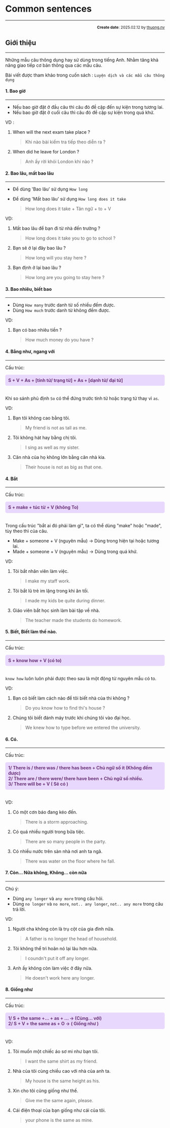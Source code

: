 #  Common sentences
---
<p style="text-align: right; font-size:12px;">
<b>Create date</b>: 2025.02.12 by <a href="#">thuong.nv</a>
</p>

## Giới thiệu 
---
Những mẫu câu thông dụng hay sử dùng trong tiếng Anh. Nhằm tăng khả năng giao tiếp cơ bản thông qua các mẫu câu.

Bài viết được tham khảo trong cuốn sách : `Luyện dịch và các mẫu câu thông dụng`

#### 1. Bao giờ
---

* Nếu bao giờ đặt ở đầu câu thì câu đó đề cập đến sự kiện trong tương lai.
* Nếu bao giờ đặt ở cuối câu thì câu đó đề cập sự kiện trong quá khứ.


VD :

1. When will the next exam take place ? 
    > Khi nào bài kiểm tra tiếp theo diễn ra ?

1. When did he leave for London ?
    > Anh ấy rời khỏi London khi nào ?

#### 2. Bao lâu, mất bao lâu
---

* Để dùng 'Bao lâu' sử dụng `How long`

* Để dùng 'Mất bao lâu' sử dụng `How long does it take`
    > How long does it take + Tân ngữ + to + V


VD:

1. Mất bao lâu để bạn đi từ nhà đến trường ?
    > How long does it take you to go to school ?

2. Bạn sẽ ở lại đây bao lâu ?
    > How long will you stay here ?

3. Bạn định ở lại bao lâu ?
    > How long are you going to stay here ?

#### 3. Bao nhiêu, biết bao
---

* Dùng `How many` trước danh từ số nhiều đếm được.
* Dùng `How much` trước danh từ không đếm được.

VD:

1. Bạn có bao nhiêu tiền ?

    > How much money do you have ?

#### 4. Bằng như, ngang với
---

Cấu trúc:

<div class="warning" style='padding:0.3em; border-radius: 5px; background-color:#E9D8FD; color:#69337A'>
    <span>
        <p style='text-align: left; padding : 5px; margin: 0px;    font-weight: bold;'>
            S + V + As + [tính từ/ trạng từ] + As + [dạnh từ/ đại từ]
        </p>
    </span>
</div>
</br>

Khi so sánh phủ định `So` có thể đứng trước tính từ hoặc trạng từ thay vì `as`.

VD:

1. Bạn tôi không cao bằng tôi.
    > My friend is not as tall as me.

2. Tôi không hát hay bằng chị tôi.
    > I sing as well as my sister.

3. Căn nhà của họ không lớn bằng căn nhà kia.
    > Their house is not as big as that one.

#### 4. Bắt
---

Cấu trúc:

<div class="warning" style='padding:0.3em; border-radius: 5px; background-color:#E9D8FD; color:#69337A'>
    <span>
        <p style='text-align: left; padding : 5px; margin: 0px;    font-weight: bold;'>
            S + make + túc từ  + V (không To)
        </p>
    </span>
</div>
</br>

Trong cấu trúc "bắt ai đó phải làm gì", ta có thể dùng "make" hoặc "made", tùy theo thì của câu.
* Make + someone + V (nguyên mẫu) → Dùng trong hiện tại hoặc tương lai.
* Made + someone + V (nguyên mẫu) → Dùng trong quá khứ.


VD:

1. Tôi bắt nhân viên làm việc.
    > I make my staff work.

2. Tôi bắt lũ trẻ im lặng trong khi ăn tối.
    > I made my kids be quite during dinner.

3. Giáo viên bắt học sinh làm bài tập về nhà.
    > The teacher made the students do homework.

#### 5. Biết, Biết làm thế nào.
---

Cấu trúc:

<div class="warning" style='padding:0.3em; border-radius: 5px; background-color:#E9D8FD; color:#69337A'>
    <span>
        <p style='text-align: left; padding : 5px; margin: 0px;    font-weight: bold;'>
           S + know how + V (có to)
        </p>
    </span>
</div>
</br>

`know how` luôn luôn phải được theo sau là một động từ nguyên mẫu có to.

VD:

1. Bạn có biết làm cách nào để tôi biết nhà của thi không ?
    > Do you know how to find thi's house ?

2. Chúng tôi biết đánh máy trước khi chúng tôi vào đại học.
    > We knew how to type before we entered the university.

#### 6. Có.
---

Cấu trúc:

<div class="warning" style='padding:0.3em; border-radius: 5px; background-color:#E9D8FD; color:#69337A'>
    <span>
        <p style='text-align: left; padding : 5px; margin: 0px;    font-weight: bold;'>
            1/ There is / there was / there has been + Chủ ngữ số ít (Không đếm được)<br>
            2/ There are / there were/ there have  been + Chủ ngữ số nhiều.<br>
            3/ There will be + V ( Sẽ có )<br>
        </p>
    </span>
</div>
</br>

VD:

1. Có một cơn báo đang kéo đến.
    > There is a storm approaching.

2. Có quá nhiều người trong bữa tiệc.
    > There are so many people in the party.

3. Có nhiều nước trên sàn nhà nơi anh ta ngã.
    > There was water on the floor where he fall.

#### 7. Còn... Nữa không, Không... còn nữa
---

Chú ý:
* Dùng `any longer` và `any more` trong câu hỏi.
* Dùng `no longer` và `no more`, `not.. any longer`, `not.. any more` trong câu trả lời.


VD:

1. Người cha không còn là trụ cột của gia đình nữa.
    > A father is no longer the head of household.

2. Tôi không thể trì hoãn nó lại lâu hơn nữa.
    > I coundn't put it off any longer.

3. Anh ấy không còn làm việc ở đây nữa.
    > He doesn't work here any longer.

#### 8. Giống như
---

Cấu trúc:

<div class="warning" style='padding:0.3em; border-radius: 5px; background-color:#E9D8FD; color:#69337A'>
    <span>
        <p style='text-align: left; padding : 5px; margin: 0px;    font-weight: bold;'>
            1/ S + the same +... + as + ... -> (Cùng... với) <br>
            2/ S + V + the same as + O -> ( Giống như ) <br>
        </p>
    </span>
</div>
</br>

VD:

1. Tôi muốn một chiếc áo sơ mi như bạn tôi.
    > I want the same shirt as my friend.

2. Nhà của tôi cùng chiều cao với nhà của anh ta.
    > My house is the same height as his.

3. Xin cho tôi cũng giống như thế.
    > Give me the same again, please.

3. Cái điện thoại của bạn giống như cái của tôi.
    > your phone is the same as mine.
    


